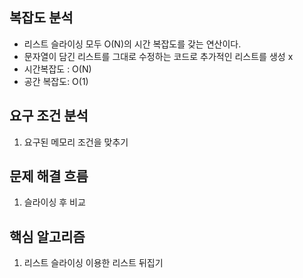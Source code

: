 ## 복잡도 분석

- 리스트 슬라이싱 모두 O(N)의 시간 복잡도를 갖는 연산이다.
- 문자열이 담긴 리스트를 그대로 수정하는 코드로 추가적인 리스트를 생성 x
- 시간복잡도 : O(N)
- 공간 복잡도: O(1)

## 요구 조건 분석

1. 요구된 메모리 조건을 맞추기

## 문제 해결 흐름

1. 슬라이싱 후 비교

## 핵심 알고리즘

1. 리스트 슬라이싱 이용한 리스트 뒤집기